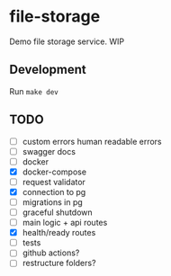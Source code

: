# file-storage

Demo file storage service. WIP

## Development
Run `make dev`

## TODO
  - [ ] custom errors human readable errors
  - [ ] swagger docs
  - [ ] docker
  - [x] docker-compose
  - [ ] request validator
  - [x] connection to pg
  - [ ] migrations in pg
  - [ ] graceful shutdown
  - [ ] main logic + api routes
  - [x] health/ready routes
  - [ ] tests
  - [ ] github actions?
  - [ ] restructure folders?
